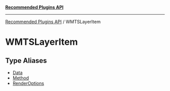 [**Recommended Plugins API**](../../../README.md)

***

[Recommended Plugins API](../../../README.md) / WMTSLayerItem

# WMTSLayerItem

## Type Aliases

- [Data](type-aliases/Data.md)
- [Method](type-aliases/Method.md)
- [RenderOptions](type-aliases/RenderOptions.md)
